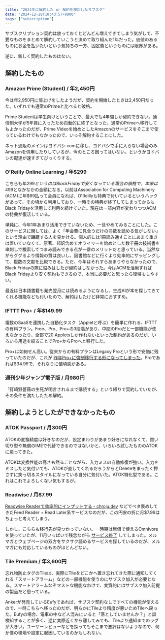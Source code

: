 ```yaml
---
title: "2024年に解約した or 解約を検討したサブスク"
date: "2024-12-28T10:43:57+0900"
tags: ["subscription"]
---
```


サブスクリプション契約は放っておくとどんどん増えてきてしまう気がして、不要なものをまとめて解約していこうと決めて取り組んだ1年だった。価値のあるものにお金を払いたいという気持ちの一方、固定費というものには限界がある。

逆に、新しく契約したものはない。

## 解約したもの

### Amazon Prime (Student) / 年2,450円

今は年2,950円に値上げをしたようだが、契約を開始したときは2,450円だった。いずれでも通常のPrimeと比べると破格。

Prime Studentは学生向けということで、最大でも4年間しか契約できない。通信制大学が5年目に入ったため自動的に終了となった。通常のPrimeへ移行してもよかったのだが、Prime Videoを始めとしたAmazonのサービスをそこまで使っているわけでもなかったので、いっそ解約することにした。

ネット通販のメインはヨドバシ.comに移し、ヨドバシで手に入らない場合のみAmazonを併用したりしているが、今のところ困ってはいない。というかヨドバシの配達が速すぎてびっくりする。

### O'Reilly Online Learning / 年$299

こちらも年$299というのはBlack Fridayで安くなっている場合の価格で、本来は$499となかなかの金額になる。以前はAssociation for Computing Machinery (ACM)に年$99払って会員になれば、O'Reillyも特典で付いているというハックがあって、その頃から利用しており、一時その特典が終了してしまってからもBlack Fridayを活用して利用を続けていた。現在は一部内容が変わりつつACMの特典が復活している。

単純に、今年1年あまり活用できていないため、一旦やめてみることにした。このサービスに関しては、よく「年会費に見合うだけの冊数を読める気がしない」という理由で躊躇する人を見かける。個人的には1冊読み通すことにあまり重きは置いていなくて、原著、邦訳含めてオライリーを始めとした数千冊の技術書を串刺しで検索してつまみ読みできる点が一番のメリットだと思っている。当然ながらググるより情報の質は良いし、図書館などに行くより効率的にザッピングして、複数の文献を比較できる。ただ、今年はそれすらあまりやらなかったので、Black Fridayの際に悩みはしたが契約はしなかった。今はACMを活用すればBlack Fridayより安く契約もできるので、本当に必要だと思ったら復帰もしやすい。

最近は日本語書籍も発売翌月には読めるようになるし、生成AIが本を探してきてくれる機能なども付いたので、解約はしたけど非常におすすめ。

### IFTTT Pro+ / 年$149.99

複数のSaaSを連携した自動化タスク（Appletと呼ぶ）を簡単に作れる、IFTTTの有料プラン。Free、Pro、Pro+の3段階があり、中間のProだと一部機能が使えなかったり、全部で20 Appletsしか作れないといった制約があるのだが、いろいろ用途を絞ることでPro+からProへと移行した。

Pro+は如何せん高い。従来からの有料プランはLegacy Proという形で安価に残っていたのだが、これが [昨年Pro+に強制移行する形になってしまった](https://help.ifttt.com/hc/en-us/articles/16014462721435-Important-Update-to-the-Legacy-Pro-Plan)。Proであれば$34.99で、それなりに値頃感がある。

### 週刊少年ジャンプ電子版 / 月980円

「釘崎野薔薇の生死が明言されるまで購読する」という縛りで契約していたが、その条件を満たしたため解約。

## 解約しようとしたができなかったもの

### ATOK Passport / 月300円

ATOKの変換精度は好きなのだが、設定まわりがあまり好きになれなくて、買い切り型や無償のIMEで代替できるのではないかと、いろいろ試したもののATOKに戻ってきた。

ATOKは変換性能の高さも然ることながら、入力ミスの自動修復が強い。入力をミスしたと気付いても、ATOKが直してくれるだろうからとDeleteをまったく押さずに突っ切るスタイルになっている自分に気付いた。ATOK特化型である。これはこれでよろしくない気もするが。

### Readwise / 月$7.99

[Readwise Readerで効率的にインプットする - chroju.dev](https://chroju.dev/blog/readwise_reader_is_so_good) などでベタ褒めしてきたFeed Reader + Read Later系サービスなのだが、この円安の折に月$7.99はちょっと考えてしまう。

しかし、こちらも移行先が見つかっていない。一時期は無償で使えるOmnivoreを使っていたが、11月いっぱいで残念ながら [サービス終了](https://blog.omnivore.app/p/details-on-omnivore-shutting-down) してしまった。メルマガとウェブページの双方をサクサク読めるサービスを探しているのだが、メルマガにも対応しているものがほとんどない。

### Tile Premium / 年3,600円

忘れ物防止タグのTileは、実際にTileをどこかへ置き忘れてきた際に通知してくれる「スマートアラーム」などの一部機能を使うのにサブスク加入が必要となる。スマートアラームなぞマストな機能なわけで、実質的にはサブスク加入前提の製品だと思っている。

Ankerが発売しているEufyであれば、サブスク契約なしですべての機能が使えるので、一時こちらへ移ったのだが、明らかにTileより精度が悪いためTileへ戻った。Eufyの場合、電車の中など人混みにいると「落としていませんか？」と誤検知することが多く、逆に実際近くから離してみても、Tileより通知までのラグが大きい。ユーザーレビューなどを探ってもそこまで悪評はないようなので、何か僕の環境や設定に起因しているのかもしれない。
